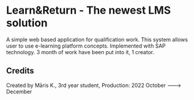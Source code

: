 # Learn&Return - The newest LMS solution

A simple web based application for qualification work.
This system allows user to use e-learning platform concepts.
Implemented with SAP technology.
3 month of work have been put into it, 1 creator.

## Credits

Created by Māris K.,
3rd year student,
Production: 2022 October ---> December
